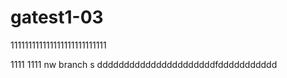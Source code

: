 # gatest1-03
111111111111111111111111111

1111
1111
 nw branch
s
ddddddddddddddddddddddfddddddddddd
